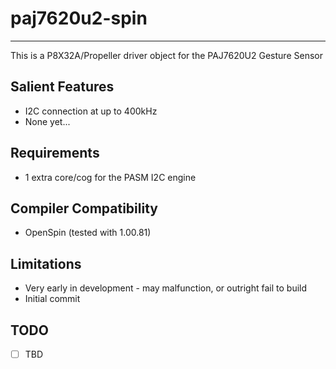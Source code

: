 # paj7620u2-spin 
----------------

This is a P8X32A/Propeller driver object for the PAJ7620U2 Gesture Sensor

## Salient Features

* I2C connection at up to 400kHz
* None yet...

## Requirements

* 1 extra core/cog for the PASM I2C engine

## Compiler Compatibility

* OpenSpin (tested with 1.00.81)

## Limitations

* Very early in development - may malfunction, or outright fail to build
* Initial commit

## TODO

- [ ] TBD
